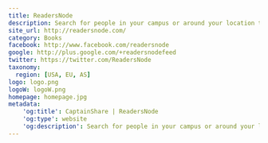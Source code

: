 ```yaml
---
title: ReadersNode
description: Search for people in your campus or around your location to sell, rent or share your books.Connect, Discuss and Share Books with Readers around you.
site_url: http://readersnode.com/
category: Books
facebook: http://www.facebook.com/readersnode
google: http://plus.google.com/+readersnodefeed
twitter: https://twitter.com/ReadersNode
taxonomy:
  region: [USA, EU, AS]
logo: logo.png
logoW: logoW.png
homepage: homepage.jpg
metadata:
    'og:title': CaptainShare | ReadersNode
    'og:type': website
    'og:description': Search for people in your campus or around your location to sell, rent or share your books.Connect, Discuss and Share Books with Readers around you.
---
```

